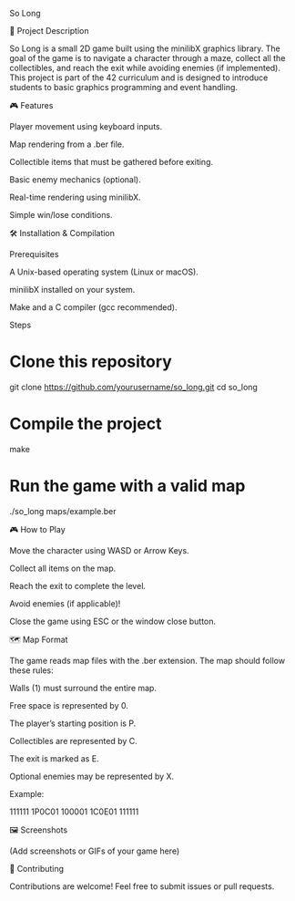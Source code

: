 So Long

📝 Project Description

So Long is a small 2D game built using the minilibX graphics library. The goal of the game is to navigate a character through a maze, collect all the collectibles, and reach the exit while avoiding enemies (if implemented). This project is part of the 42 curriculum and is designed to introduce students to basic graphics programming and event handling.

🎮 Features

Player movement using keyboard inputs.

Map rendering from a .ber file.

Collectible items that must be gathered before exiting.

Basic enemy mechanics (optional).

Real-time rendering using minilibX.

Simple win/lose conditions.

🛠 Installation & Compilation

Prerequisites

A Unix-based operating system (Linux or macOS).

minilibX installed on your system.

Make and a C compiler (gcc recommended).

Steps

# Clone this repository
git clone https://github.com/yourusername/so_long.git
cd so_long

# Compile the project
make

# Run the game with a valid map
./so_long maps/example.ber

🎮 How to Play

Move the character using WASD or Arrow Keys.

Collect all items on the map.

Reach the exit to complete the level.

Avoid enemies (if applicable)!

Close the game using ESC or the window close button.

🗺 Map Format

The game reads map files with the .ber extension. The map should follow these rules:

Walls (1) must surround the entire map.

Free space is represented by 0.

The player’s starting position is P.

Collectibles are represented by C.

The exit is marked as E.

Optional enemies may be represented by X.

Example:

111111
1P0C01
100001
1C0E01
111111

🖼 Screenshots

(Add screenshots or GIFs of your game here)

🤝 Contributing

Contributions are welcome! Feel free to submit issues or pull requests.
